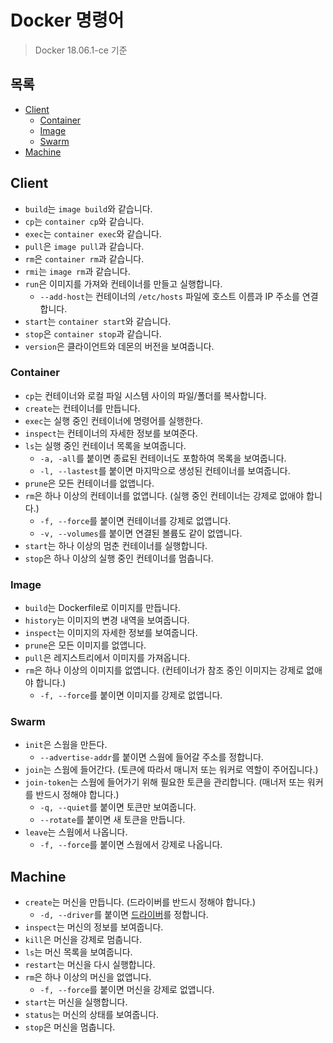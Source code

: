 # Docker 명령어

> Docker 18.06.1-ce 기준

## 목록

- [Client](#client)
  - [Container](#container)
  - [Image](#image)
  - [Swarm](#swarm)
- [Machine](#machine)

## Client

- `build`는 `image build`와 같습니다.
- `cp`는 `container cp`와 같습니다.
- `exec`는 `container exec`와 같습니다.
- `pull`은 `image pull`과 같습니다.
- `rm`은 `container rm`과 같습니다.
- `rmi`는 `image rm`과 같습니다.
- `run`은 이미지를 가져와 컨테이너를 만들고 실행합니다.
  - `--add-host`는 컨테이너의 `/etc/hosts` 파일에 호스트 이름과 IP 주소를 연결합니다.
- `start`는 `container start`와 같습니다.
- `stop`은 `container stop`과 같습니다.
- `version`은 클라이언트와 데몬의 버전을 보여줍니다.

### Container

- `cp`는 컨테이너와 로컬 파일 시스템 사이의 파일/폴더를 복사합니다.
- `create`는 컨테이너를 만듭니다.
- `exec`는 실행 중인 컨테이너에 명령어를 실행한다.
- `inspect`는 컨테이너의 자세한 정보를 보여준다.
- `ls`는 실행 중인 컨테이너 목록을 보여줍니다.
  - `-a, -all`를 붙이면 종료된 컨테이너도 포함하여 목록을 보여줍니다.
  - `-l, --lastest`를 붙이면 마지막으로 생성된 컨테이너를 보여줍니다.
- `prune`은 모든 컨테이너를 없앱니다.
- `rm`은 하나 이상의 컨테이너를 없앱니다. (실행 중인 컨테이너는 강제로 없애야 합니다.)
  - `-f, --force`를 붙이면 컨테이너를 강제로 없앱니다.
  - `-v, --volumes`를 붙이면 연결된 볼륨도 같이 없앱니다.
- `start`는 하나 이상의 멈춘 컨테이너를 실행합니다.
- `stop`은 하나 이상의 실행 중인 컨테이너를 멈춥니다.

### Image

- `build`는 Dockerfile로 이미지를 만듭니다.
- `history`는 이미지의 변경 내역을 보여줍니다.
- `inspect`는 이미지의 자세한 정보를 보여줍니다.
- `prune`은 모든 이미지를 없앱니다.
- `pull`은 레지스트리에서 이미지를 가져옵니다.
- `rm`은 하나 이상의 이미지를 없앱니다. (컨테이너가 참조 중인 이미지는 강제로 없애야 합니다.)
  - `-f, --force`를 붙이면 이미지를 강제로 없앱니다.

### Swarm

- `init`은 스웜을 만든다.
  - `--advertise-addr`를 붙이면 스웜에 들어갈 주소를 정합니다.
- `join`는 스웜에 들어간다. (토큰에 따라서 매니저 또는 워커로 역할이 주어집니다.)
- `join-token`는 스웜에 들어가기 위해 필요한 토큰을 관리합니다. (매너저 또는 워커를 반드시 정해야 합니다.)
  - `-q, --quiet`를 붙이면 토큰만 보여줍니다.
  - `--rotate`를 붙이면 새 토큰을 만듭니다.
- `leave`는 스웜에서 나옵니다.
  - `-f, --force`를 붙이면 스웜에서 강제로 나옵니다.

## Machine

- `create`는 머신을 만듭니다. (드라이버를 반드시 정해야 합니다.)
  - `-d, --driver`를 붙이면 [드라이버](https://docs.docker.com/machine/drivers/)를 정합니다.
- `inspect`는 머신의 정보를 보여줍니다.
- `kill`은 머신을 강제로 멈춥니다.
- `ls`는 머신 목록을 보여줍니다.
- `restart`는 머신을 다시 실행합니다.
- `rm`은 하나 이상의 머신을 없앱니다.
  - `-f, --force`를 붙이면 머신을 강제로 없앱니다.
- `start`는 머신을 실행합니다.
- `status`는 머신의 상태를 보여줍니다.
- `stop`은 머신을 멈춥니다.
